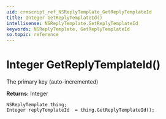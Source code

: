 ```yaml
---
uid: crmscript_ref_NSReplyTemplate_GetReplyTemplateId
title: Integer GetReplyTemplateId()
intellisense: NSReplyTemplate.GetReplyTemplateId
keywords: NSReplyTemplate, GetReplyTemplateId
so.topic: reference
---
```


# Integer GetReplyTemplateId()

The primary key (auto-incremented)

**Returns:** Integer

```crmscript
NSReplyTemplate thing;
Integer replyTemplateId  = thing.GetReplyTemplateId();
```

